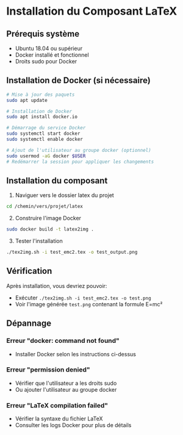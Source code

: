 # Installation du Composant LaTeX

## Prérequis système

- Ubuntu 18.04 ou supérieur
- Docker installé et fonctionnel
- Droits sudo pour Docker

## Installation de Docker (si nécessaire)

```bash
# Mise à jour des paquets
sudo apt update

# Installation de Docker
sudo apt install docker.io

# Démarrage du service Docker
sudo systemctl start docker
sudo systemctl enable docker

# Ajout de l'utilisateur au groupe docker (optionnel)
sudo usermod -aG docker $USER
# Redémarrer la session pour appliquer les changements
```

## Installation du composant

1. Naviguer vers le dossier latex du projet
```bash
cd /chemin/vers/projet/latex
```

2. Construire l'image Docker
```bash
sudo docker build -t latex2img .
```

3. Tester l'installation
```bash
./tex2img.sh -i test_emc2.tex -o test_output.png
```

## Vérification

Après installation, vous devriez pouvoir:
- Exécuter `./tex2img.sh -i test_emc2.tex -o test.png`
- Voir l'image générée `test.png` contenant la formule E=mc²

## Dépannage

### Erreur "docker: command not found"
- Installer Docker selon les instructions ci-dessus

### Erreur "permission denied"
- Vérifier que l'utilisateur a les droits sudo
- Ou ajouter l'utilisateur au groupe docker

### Erreur "LaTeX compilation failed"
- Vérifier la syntaxe du fichier LaTeX
- Consulter les logs Docker pour plus de détails